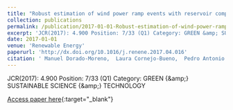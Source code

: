 ```yaml
---
title: "Robust estimation of wind power ramp events with reservoir computing"
collection: publications
permalink: /publication/2017-01-01-Robust-estimation-of-wind-power-ramp-events-with-reservoir-computing
excerpt: 'JCR(2017): 4.900 Position: 7/33 (Q1) Category: GREEN &amp; SUSTAINABLE SCIENCE &amp; TECHNOLOGY'
date: 2017-01-01
venue: 'Renewable Energy'
paperurl: 'http://dx.doi.org/10.1016/j.renene.2017.04.016'
citation: ' Manuel Dorado-Moreno,  Laura Cornejo-Bueno,  Pedro Antonio Gutiérrez,  Luis Prieto,  César Hervás-Martínez,  Sancho Salcedo-Sanz, &quot;Robust estimation of wind power ramp events with reservoir computing.&quot; Renewable Energy, 2017.'
---
```

JCR(2017): 4.900 Position: 7/33 (Q1) Category: GREEN {\&amp;} SUSTAINABLE SCIENCE {\&amp;} TECHNOLOGY

[Access paper here](http://dx.doi.org/10.1016/j.renene.2017.04.016){:target="_blank"}
